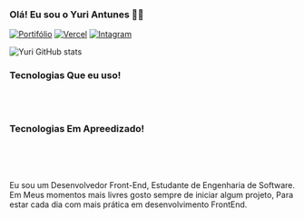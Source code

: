 
### Olá! Eu sou o Yuri Antunes 🤙🏻

[![Portifólio](https://img.shields.io/badge/Blogger-FF5722?style=for-the-badge&logo=blogger&logoColor=white)](https://meu-portifolio-mu-coral.vercel.app/)
[![Vercel](https://img.shields.io/badge/Vercel-000000?style=for-the-badge&logo=vercel&logoColor=white)](https://vercel.com/yuri-antunes-devs-projects)
[![Intagram](https://img.shields.io/badge/Instagram-E4405F?style=for-the-badge&logo=instagram&logoColor=white
)](site)


![Yuri GitHub stats](https://github-readme-stats.vercel.app/api?username=yuriantunesdev&show_icons=true&theme=transparent)

### Tecnologias Que eu uso!

<div style="display: inline_block"></br>
    <img alt=""html5 src="https://img.shields.io/badge/HTML5-E34F26?style=for-the-badge&logo=html5&logoColor=white"/>
    <img alt=""Css src="https://img.shields.io/badge/CSS3-1572B6?style=for-the-badge&logo=css3&logoColor=white"/>
</div>

### Tecnologias Em Apreedizado!

<div style="display: inline_block"></br>
      <img alt=""JavaScript src="https://img.shields.io/badge/JavaScript-F7DF1E?style=for-the-badge&logo=javascript&logoColor=black"/>
    <img alt=""Saas src="https://img.shields.io/badge/Sass-CC6699?style=for-the-badge&logo=sass&logoColor=white"/>

</div></br>

Eu sou um Desenvolvedor Front-End, Estudante de Engenharia de Software.
Em Meus momentos mais livres gosto sempre de iniciar algum projeto, Para estar cada dia com mais prática em desenvolvimento FrontEnd.


